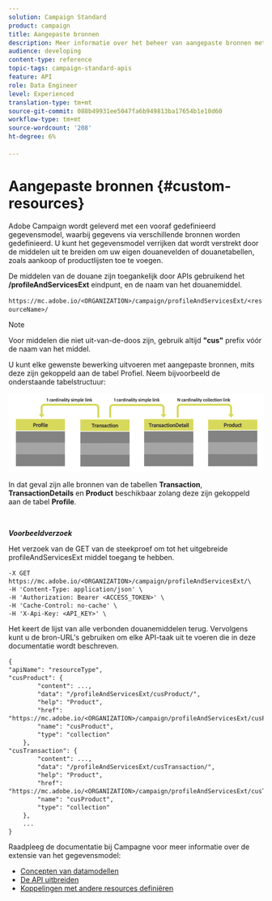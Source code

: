 ```yaml
---
solution: Campaign Standard
product: campaign
title: Aangepaste bronnen
description: Meer informatie over het beheer van aangepaste bronnen met API's/
audience: developing
content-type: reference
topic-tags: campaign-standard-apis
feature: API
role: Data Engineer
level: Experienced
translation-type: tm+mt
source-git-commit: 088b49931ee5047fa6b949813ba17654b1e10d60
workflow-type: tm+mt
source-wordcount: '208'
ht-degree: 6%

---
```



# Aangepaste bronnen {#custom-resources}

Adobe Campaign wordt geleverd met een vooraf gedefinieerd gegevensmodel, waarbij gegevens via verschillende bronnen worden gedefinieerd. U kunt het gegevensmodel verrijken dat wordt verstrekt door de middelen uit te breiden om uw eigen douanevelden of douanetabellen, zoals aankoop of productlijsten toe te voegen.

De middelen van de douane zijn toegankelijk door APIs gebruikend het **/profileAndServicesExt** eindpunt, en de naam van het douanemiddel.

`https://mc.adobe.io/<ORGANIZATION>/campaign/profileAndServicesExt/<resourceName>/`

>[!NOTE]
>
>Voor middelen die niet uit-van-de-doos zijn, gebruik altijd <b>&quot;cus&quot;</b> prefix vóór de naam van het middel.

U kunt elke gewenste bewerking uitvoeren met aangepaste bronnen, mits deze zijn gekoppeld aan de tabel Profiel. Neem bijvoorbeeld de onderstaande tabelstructuur:

![alt-tekst](assets/cusresources.png)

In dat geval zijn alle bronnen van de tabellen **Transaction**, **TransactionDetails** en **Product** beschikbaar zolang deze zijn gekoppeld aan de tabel **Profile**.

<br/>

***Voorbeeldverzoek***

Het verzoek van de GET van de steekproef om tot het uitgebreide profileAndServicesExt middel toegang te hebben.

```
-X GET https://mc.adobe.io/<ORGANIZATION>/campaign/profileAndServicesExt/\
-H 'Content-Type: application/json' \
-H 'Authorization: Bearer <ACCESS_TOKEN>' \
-H 'Cache-Control: no-cache' \
-H 'X-Api-Key: <API_KEY>' \
```

Het keert de lijst van alle verbonden douanemiddelen terug. Vervolgens kunt u de bron-URL&#39;s gebruiken om elke API-taak uit te voeren die in deze documentatie wordt beschreven.

```
{
"apiName": "resourceType",
"cusProduct": {
        "content": ...,
        "data": "/profileAndServicesExt/cusProduct/",
        "help": "Product",
        "href": "https://mc.adobe.io/<ORGANIZATION>/campaign/profileAndServicesExt/cusProduct/metadata",
        "name": "cusProduct",
        "type": "collection"
    },
"cusTransaction": {
        "content": ...,
        "data": "/profileAndServicesExt/cusTransaction/",
        "help": "Product",
        "href": "https://mc.adobe.io/<ORGANIZATION>/campaign/profileAndServicesExt/cusTransaction/metadata",
        "name": "cusProduct",
        "type": "collection"
    },
    ...
}
```

Raadpleeg de documentatie bij Campagne voor meer informatie over de extensie van het gegevensmodel:

* [Concepten van datamodellen](../../developing/using/data-model-concepts.md)
* [De API uitbreiden](../../developing/using/about-extending-the-api.md)
* [Koppelingen met andere resources definiëren](https://helpx.adobe.com/campaign/standard/developing/using/configuring-the-resource-s-data-structure.html#defining-links-with-other-resources)

